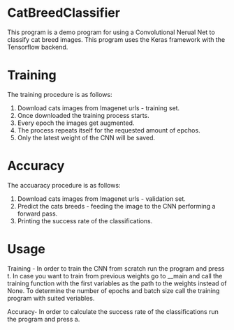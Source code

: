 # CatBreedClassifier
This program is a demo program for using a Convolutional Nerual Net to classify cat breed images.
This program uses the Keras framework with the Tensorflow backend.

# Training
The training procedure is as follows:
1. Download cats images from Imagenet urls - training set.
2. Once downloaded the training process starts.
3. Every epoch the images get augmented.
4. The process repeats itself for the requested amount of epchos.
5. Only the latest weight of the CNN will be saved.

# Accuracy
The accuaracy procedure is as follows:
1. Download cats images from Imagenet urls - validation set.
2. Predict the cats breeds - feeding the image to the CNN performing a forward pass.
3. Printing the success rate of the classifications.

# Usage
Training - 
In order to train the CNN from scratch run the program and press t. 
In case you want to train from previous weights go to __main and call the training function
with the first variables as the path to the weights instead of None.
To determine the number of epochs and batch size call the training program with suited veriables.

Accuracy-
In order to calculate the success rate of the classifications run the program and press a.

